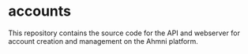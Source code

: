 # accounts
This repository contains the source code for the API and webserver for account creation and management on the Ahmni platform.
